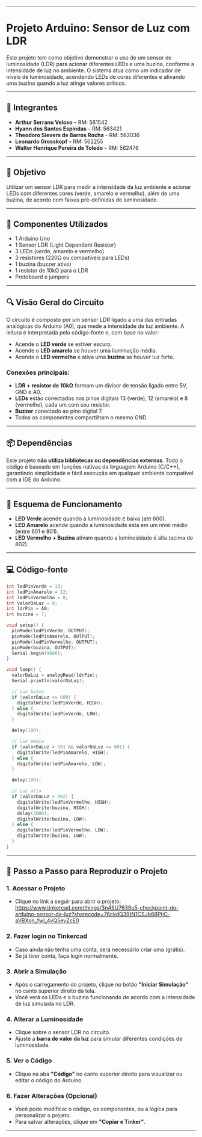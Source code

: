 
---

# Projeto Arduino: Sensor de Luz com LDR

Este projeto tem como objetivo demonstrar o uso de um sensor de luminosidade (LDR) para acionar diferentes LEDs e uma buzina, conforme a intensidade de luz no ambiente. O sistema atua como um indicador de níveis de luminosidade, acendendo LEDs de cores diferentes e ativando uma buzina quando a luz atinge valores críticos.

---

## 👥 Integrantes

- **Arthur Serrano Veloso** – RM: 561542  
- **Hyann dos Santos Espindas** – RM: 563421
- **Theodoro Sievers de Barros Rocha** - RM: 562036
- **Leonardo Grosskopf** – RM: 562255  
- **Walter Henrique Pereira de Toledo** – RM: 562476  

---

## 🎯 Objetivo

Utilizar um sensor LDR para medir a intensidade da luz ambiente e acionar LEDs com diferentes cores (verde, amarelo e vermelho), além de uma buzina, de acordo com faixas pré-definidas de luminosidade.

---

## 🧰 Componentes Utilizados

- 1 Arduino Uno  
- 1 Sensor LDR (Light Dependent Resistor)  
- 3 LEDs (verde, amarelo e vermelho)  
- 3 resistores (220Ω ou compatíveis para LEDs)  
- 1 buzina (buzzer ativo)  
- 1 resistor de 10kΩ para o LDR  
- Protoboard e jumpers  

---

## 🔍 Visão Geral do Circuito

O circuito é composto por um sensor LDR ligado a uma das entradas analógicas do Arduino (A0), que mede a intensidade de luz ambiente. A leitura é interpretada pelo código-fonte e, com base no valor:

- Acende o **LED verde** se estiver escuro.
- Acende o **LED amarelo** se houver uma iluminação média.
- Acende o **LED vermelho** e ativa uma **buzina** se houver luz forte.

### Conexões principais:

- **LDR + resistor de 10kΩ** formam um divisor de tensão ligado entre 5V, GND e A0.  
- **LEDs** estão conectados nos pinos digitais 13 (verde), 12 (amarelo) e 8 (vermelho), cada um com seu resistor.  
- **Buzzer** conectado ao pino digital 7.  
- Todos os componentes compartilham o mesmo GND.

---

## 📦 Dependências

Este projeto **não utiliza bibliotecas ou dependências externas**. Todo o código é baseado em funções nativas da linguagem Arduino (C/C++), garantindo simplicidade e fácil execução em qualquer ambiente compatível com a IDE do Arduino.

---

## 🔌 Esquema de Funcionamento

- **LED Verde** acende quando a luminosidade é baixa (até 600).  
- **LED Amarelo** acende quando a luminosidade está em um nível médio (entre 601 e 801).  
- **LED Vermelho + Buzina** ativam quando a luminosidade é alta (acima de 802).

---

## 💻 Código-fonte

```cpp
int ledPinVerde = 13;
int ledPinAmarelo = 12;
int ledPinVermelho = 8;
int valorDaLuz = 0;
int ldrPin = A0;
int buzina = 7;

void setup() {
  pinMode(ledPinVerde, OUTPUT);
  pinMode(ledPinAmarelo, OUTPUT);
  pinMode(ledPinVermelho, OUTPUT);
  pinMode(buzina, OUTPUT);
  Serial.begin(9600);
}

void loop() {
  valorDaLuz = analogRead(ldrPin);
  Serial.println(valorDaLuz);

  // Luz baixa
  if (valorDaLuz <= 600) {
    digitalWrite(ledPinVerde, HIGH);
  } else {
    digitalWrite(ledPinVerde, LOW);
  }

  delay(100);

  // Luz média
  if (valorDaLuz > 601 && valorDaLuz <= 801) {
    digitalWrite(ledPinAmarelo, HIGH);
  } else {
    digitalWrite(ledPinAmarelo, LOW);
  }

  delay(100);

  // Luz alta
  if (valorDaLuz > 802) {
    digitalWrite(ledPinVermelho, HIGH);
    digitalWrite(buzina, HIGH);
    delay(3000);
    digitalWrite(buzina, LOW);
  } else {
    digitalWrite(ledPinVermelho, LOW);
    digitalWrite(buzina, LOW);
  }
}
```

---

## 🧪 Passo a Passo para Reproduzir o Projeto

### 1. Acessar o Projeto
- Clique no link a seguir para abrir o projeto:  
https://www.tinkercad.com/things/3n4SU7639u5-checkpoint-do-arduino-sensor-de-luz?sharecode=76ckdQ39tN1CSJb88PtjC-aVBXon_fwl_4vQ5evZcE0

### 2. Fazer login no Tinkercad
- Caso ainda não tenha uma conta, será necessário criar uma (grátis).
- Se já tiver conta, faça login normalmente.

### 3. Abrir a Simulação
- Após o carregamento do projeto, clique no botão **"Iniciar Simulação"** no canto superior direito da tela.
- Você verá os LEDs e a buzina funcionando de acordo com a intensidade de luz simulada no LDR.

### 4. Alterar a Luminosidade
- Clique sobre o sensor LDR no circuito.
- Ajuste a **barra de valor da luz** para simular diferentes condições de luminosidade.

### 5. Ver o Código
- Clique na aba **"Código"** no canto superior direito para visualizar ou editar o código do Arduino.

### 6. Fazer Alterações (Opcional)
- Você pode modificar o código, os componentes, ou a lógica para personalizar o projeto.
- Para salvar alterações, clique em **"Copiar e Tinker"**.

---
